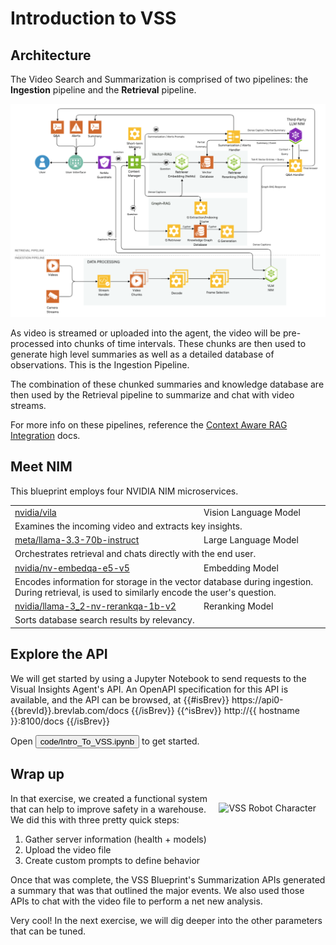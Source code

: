 # Introduction to VSS

## Architecture
The Video Search and Summarization is comprised of two pipelines: the **Ingestion** pipeline and the **Retrieval** pipeline.

![VSS Detailed Architecture](vss_arch.png)

As video is streamed or uploaded into the agent, the video will be pre-processed into chunks of time intervals. These chunks are then used to generate high level summaries as well as a detailed database of observations. This is the Ingestion Pipeline.

The combination of these chunked summaries and knowledge database are then used by the Retrieval pipeline to summarize and chat with video streams.

For more info on these pipelines, reference the [Context Aware RAG Integration](https://via.gitlab-master-pages.nvidia.com/via-docs/content/context_aware_rag.html) docs.

## Meet NIM

This blueprint employs four NVIDIA NIM microservices.

<table>

  <tr>
    <td><a href="https://build.nvidia.com/nvidia/vila"><i class="fas fa-external-link-alt"></i> nvidia/vila</a></td>
    <td>Vision Language Model</td>
  </tr><tr>
    <td colspan=2>Examines the incoming video and extracts key insights.</td>
  </tr>

  <tr>
    <td><a href="https://build.nvidia.com/meta/llama-3_3-70b-instruct"><i class="fas fa-external-link-alt"></i> meta/llama-3.3-70b-instruct</a></td>
    <td>Large Language Model</td>
  </tr><tr>
    <td colspan=2>Orchestrates retrieval and chats directly with the end user.</td>
  </tr>

  <tr>
    <td><a href="https://build.nvidia.com/nvidia/nv-embedqa-e5-v5"><i class="fas fa-external-link-alt"></i> nvidia/nv-embedqa-e5-v5</a></td>
    <td>Embedding Model</td>
  </tr><tr>
    <td colspan=2>Encodes information for storage in the vector database during ingestion. During retrieval, is used to similarly encode the user's question.</td>
  </tr>

  <tr>
    <td><a href="https://build.nvidia.com/nvidia/llama-3_2-nv-rerankqa-1b-v2"><i class="fas fa-external-link-alt"></i> nvidia/llama-3_2-nv-rerankqa-1b-v2</a></td>
    <td>Reranking Model</td>
  </tr><tr>
    <td colspan=2>Sorts database search results by relevancy.</td>
  </tr>

</table>

<!--fold:break -->

## Explore the API

We will get started by using a Jupyter Notebook to send requests to the Visual Insights Agent's API. An OpenAPI specification for this API is available, and the API can be browsed, at 
{{#isBrev}}
https://api0-{{brevId}}.brevlab.com/docs
{{/isBrev}}
{{^isBrev}}
http://{{ hostname }}:8100/docs
{{/isBrev}}

Open <button onclick="openOrCreateFileInJupyterLab('code/Intro_To_VSS.ipynb');"><i class="fas fa-flask"></i> code/Intro_To_VSS.ipynb</button> to get started.

<!--fold:break -->

## Wrap up

<img src="_static/robots/strong.png" alt="VSS Robot Character" style="float:right; max-width:350px;margin:15px;" />

In that exercise, we created a functional system that can help to improve safety in a warehouse.
We did this with three pretty quick steps:

1. Gather server information (health + models)
1. Upload the video file
1. Create custom prompts to define behavior

Once that was complete, the VSS Blueprint's Summarization APIs generated a summary that was that outlined the major events.
We also used those APIs to chat with the video file to perform a net new analysis.

Very cool! In the next exercise, we will dig deeper into the other parameters that can be tuned.
